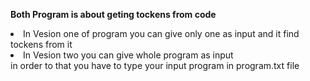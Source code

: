 <B> Both Program is about geting tockens from code </B>

<li>
  In Vesion one of program you can give only one as input and it find tockens from it
 </li>
 <li>
  In Vesion two you can give whole program as input <br>
  in order to that you have to type your input program in program.txt file
  </li>
